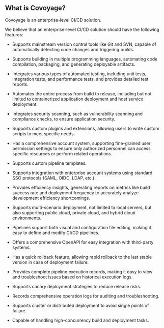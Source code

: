 What is Covoyage?
---

Covoyage is an enterprise-level CI/CD solution.

We believe that an enterprise-level CI/CD solution should have the following features:

- Supports mainstream version control tools like Git and SVN, capable of automatically detecting code changes and triggering builds.

- Supports building in multiple programming languages, automating code compilation, packaging, and generating deployable artifacts.

- Integrates various types of automated testing, including unit tests, integration tests, and performance tests, and provides detailed test reports.

- Automates the entire process from build to release, including but not limited to containerized application deployment and host service deployment.

- Integrates security scanning, such as vulnerability scanning and compliance checks, to ensure application security.

- Supports custom plugins and extensions, allowing users to write custom scripts to meet specific needs.

- Has a comprehensive account system, supporting fine-grained user permission settings to ensure only authorized personnel can access specific resources or perform related operations.

- Supports custom pipeline templates.

- Supports integration with enterprise account systems using standard SSO protocols (SAML, OIDC, LDAP, etc.).

- Provides efficiency insights, generating reports on metrics like build success rate and deployment frequency to accurately analyze development efficiency shortcomings.

- Supports multi-scenario deployment, not limited to local servers, but also supporting public cloud, private cloud, and hybrid cloud environments.

- Pipelines support both visual and configuration file editing, making it easy to define and modify CI/CD pipelines.

- Offers a comprehensive OpenAPI for easy integration with third-party systems.

- Has a quick rollback feature, allowing rapid rollback to the last stable version in case of deployment failure.

- Provides complete pipeline execution records, making it easy to view and troubleshoot issues based on historical execution logs.

- Supports canary deployment strategies to reduce release risks.

- Records comprehensive operation logs for auditing and troubleshooting.

- Supports cluster or distributed deployment to avoid single points of failure.

- Capable of handling high-concurrency build and deployment tasks.
